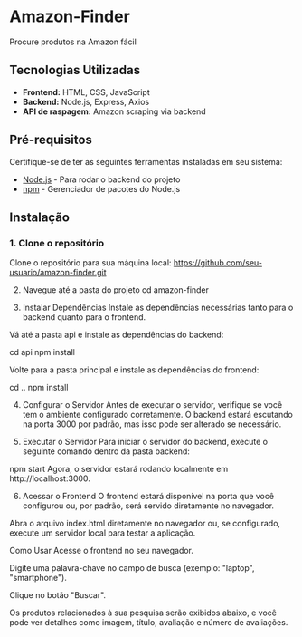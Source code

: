 # Amazon-Finder
Procure produtos na Amazon fácil

## Tecnologias Utilizadas

- **Frontend:** HTML, CSS, JavaScript
- **Backend:** Node.js, Express, Axios
- **API de raspagem:** Amazon scraping via backend

## Pré-requisitos

Certifique-se de ter as seguintes ferramentas instaladas em seu sistema:

- [Node.js](https://nodejs.org/en/) - Para rodar o backend do projeto
- [npm](https://www.npmjs.com/) - Gerenciador de pacotes do Node.js

## Instalação

### 1. Clone o repositório

Clone o repositório para sua máquina local:
https://github.com/seu-usuario/amazon-finder.git

2. Navegue até a pasta do projeto
cd amazon-finder

3. Instalar Dependências
Instale as dependências necessárias tanto para o backend quanto para o frontend.

Vá até a pasta api e instale as dependências do backend:

cd api
npm install

Volte para a pasta principal e instale as dependências do frontend:

cd ..
npm install

4. Configurar o Servidor
Antes de executar o servidor, verifique se você tem o ambiente configurado corretamente. O backend estará escutando na porta 3000 por padrão, mas isso pode ser alterado se necessário.

5. Executar o Servidor
Para iniciar o servidor do backend, execute o seguinte comando dentro da pasta backend:

npm start
Agora, o servidor estará rodando localmente em http://localhost:3000.

6. Acessar o Frontend
O frontend estará disponível na porta que você configurou ou, por padrão, será servido diretamente no navegador.

Abra o arquivo index.html diretamente no navegador ou, se configurado, execute um servidor local para testar a aplicação.

Como Usar
Acesse o frontend no seu navegador.

Digite uma palavra-chave no campo de busca (exemplo: "laptop", "smartphone").

Clique no botão "Buscar".

Os produtos relacionados à sua pesquisa serão exibidos abaixo, e você pode ver detalhes como imagem, título, avaliação e número de avaliações.
